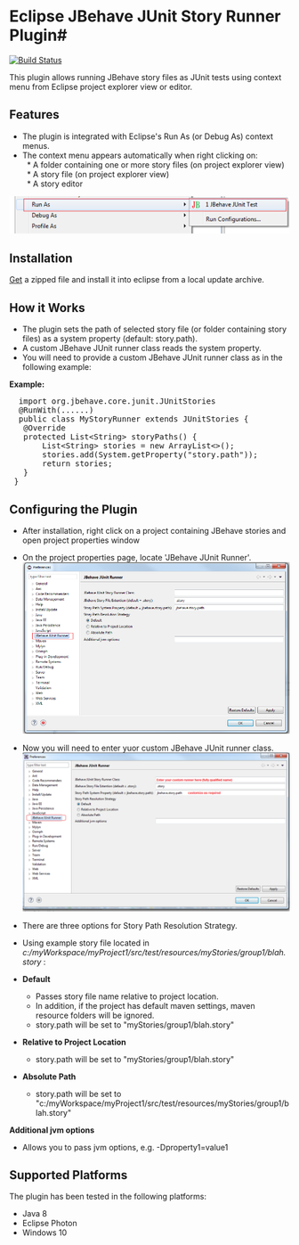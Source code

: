 # Eclipse JBehave JUnit Story Runner Plugin#

[![Build Status](https://travis-ci.org/obeimnet/tech.idehub.eclipse.jbehave.svg?branch=master)](https://travis-ci.org/obeimnet/tech.idehub.eclipse.jbehave)

This plugin allows running JBehave story files as JUnit tests using context menu from Eclipse project explorer view or editor.

## Features ##

- The plugin is integrated with Eclipse's Run As (or Debug As) context menus.
- The context menu appears automatically when right clicking on: <br/>
&nbsp; * A folder containing one or more story files (on project explorer view) <br/>
&nbsp; * A story file (on project explorer view)<br/>
&nbsp; * A story editor

![](docs/images/run-from-context.png)

##  Installation ##
[Get](https://github.com/obeimnet/releases/blob/master/tech.idehub.eclipse.jbehave.update-site-2.0.0.RC1.zip?raw=true) a zipped file and install it into eclipse from a local update archive.

## How it Works ##

- The plugin sets the path of selected story file (or folder containing story files) as a system property (default: story.path).
- A custom JBehave JUnit runner class reads the system property.
- You will need to provide a custom JBehave JUnit runner class as in the following example:

**Example:**
<pre>
  import org.jbehave.core.junit.JUnitStories
  @RunWith(......)
  public class MyStoryRunner extends JUnitStories {
   @Override
   protected List&lt;String&gt; storyPaths() {
	   List&lt;String&gt; stories = new ArrayList&lt;&gt;();
       stories.add(System.getProperty("story.path"));
       return stories;
   }
 }
</pre>

## Configuring the Plugin ##

- After installation, right click on a project containing JBehave stories and open project properties window

- On the project properties page, locate 'JBehave JUnit Runner'.
![](docs/images/jbehave-junit-run-debug-configuration.png)
- Now you will need to enter yuor custom JBehave JUnit runner class.
![](docs/images/jbehave-junit-run-debug-configuration-2.png)

- There are three options for Story Path Resolution Strategy.
- Using example story file  located in *c:/myWorkspace/myProject1/src/test/resources/myStories/group1/blah.story* :
- **Default**
  - Passes story file name relative to project location.
  - In addition, if the project has default maven settings, maven resource folders will be ignored.
  -  story.path will be set to "myStories/group1/blah.story"
- **Relative to Project Location**
   - story.path will be set to "myStories/group1/blah.story"
- **Absolute Path**
   -  story.path will be set to "c:/myWorkspace/myProject1/src/test/resources/myStories/group1/blah.story"

**Additional jvm options**
- Allows you to pass jvm options, e.g. -Dproperty1=value1

## Supported Platforms ##

The plugin has been tested in the following platforms:

- Java 8
- Eclipse Photon
- Windows 10

